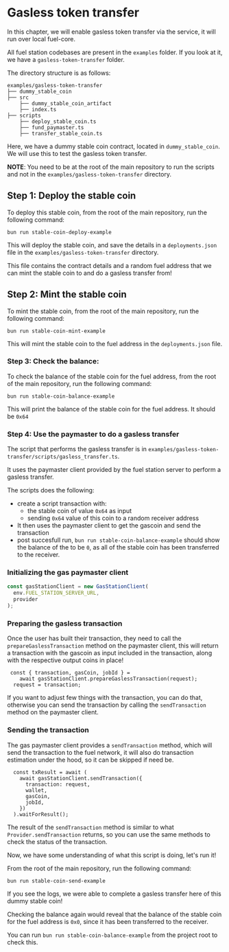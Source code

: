 # Gasless token transfer

In this chapter, we will enable gasless token transfer via the service, it will run over local fuel-core.

All fuel station codebases are present in the `examples` folder. If you look at it, we have a `gasless-token-transfer` folder.

The directory structure is as follows:

```
examples/gasless-token-transfer
├── dummy_stable_coin
├── src
    ├── dummy_stable_coin_artifact
    ├── index.ts
├── scripts
    ├── deploy_stable_coin.ts
    ├── fund_paymaster.ts
    ├── transfer_stable_coin.ts
```

Here, we have a dummy stable coin contract, located in `dummy_stable_coin`. We will use this to test the gasless token transfer.

**NOTE**: You need to be at the root of the main repository to run the scripts and not in the `examples/gasless-token-transfer` directory.

## Step 1: Deploy the stable coin

To deploy this stable coin, from the root of the main repository, run the following command:

```
bun run stable-coin-deploy-example
```

This will deploy the stable coin, and save the details in a `deployments.json` file in the `examples/gasless-token-transfer` directory.

This file contains the contract details and a random fuel address that we can mint the stable coin to and do a gasless transfer from!

## Step 2: Mint the stable coin

To mint the stable coin, from the root of the main repository, run the following command:

```
bun run stable-coin-mint-example
```

This will mint the stable coin to the fuel address in the `deployments.json` file.

### Step 3: Check the balance:

To check the balance of the stable coin for the fuel address, from the root of the main repository, run the following command:

```
bun run stable-coin-balance-example
```

This will print the balance of the stable coin for the fuel address. It should be `0x64`

### Step 4: Use the paymaster to do a gasless transfer

The script that performs the gasless transfer is in `examples/gasless-token-transfer/scripts/gasless_transfer.ts`.

It uses the paymaster client provided by the fuel station server to perform a gasless transfer.

The scripts does the following:

- create a script transaction with:
  - the stable coin of value `0x64` as input
  - sending `0x64` value of this coin to a random receiver address
- It then uses the paymaster client to get the gascoin and send the transaction
- post succesfull run, `bun run stable-coin-balance-example` should show the balance of the to be `0`, as all of the stable coin has been transferred to the receiver.

### Initializing the gas paymaster client

```typescript
const gasStationClient = new GasStationClient(
  env.FUEL_STATION_SERVER_URL,
  provider
);
```

### Preparing the gasless transaction

Once the user has built their transaction, they need to call the `prepareGaslessTransaction` method on the paymaster client, this will return a transaction with the gascoin as input included in the transaction, along with the respective output coins in place!

```
 const { transaction, gasCoin, jobId } =
    await gasStationClient.prepareGaslessTransaction(request);
  request = transaction;
```

If you want to adjust few things with the transaction, you can do that, otherwise you can send the transaction by calling the `sendTransaction` method on the paymaster client.

### Sending the transaction

The gas paymaster client provides a `sendTransaction` method, which will send the transaction to the fuel network, it will also do transaction estimation under the hood, so it can be skipped if need be.

```
  const txResult = await (
    await gasStationClient.sendTransaction({
      transaction: request,
      wallet,
      gasCoin,
      jobId,
    })
  ).waitForResult();
```

The result of the `sendTransaction` method is similar to what `Provider.sendTransaction` returns, so you can use the same methods to check the status of the transaction.

Now, we have some understanding of what this script is doing, let's run it!

From the root of the main repository, run the following command:

```
bun run stable-coin-send-example
```

If you see the logs, we were able to complete a gasless transfer here of this dummy stable coin!

Checking the balance again would reveal that the balance of the stable coin for the fuel address is `0x0`, since it has been transferred to the receiver.

You can run `bun run stable-coin-balance-example` from the project root to check this.
